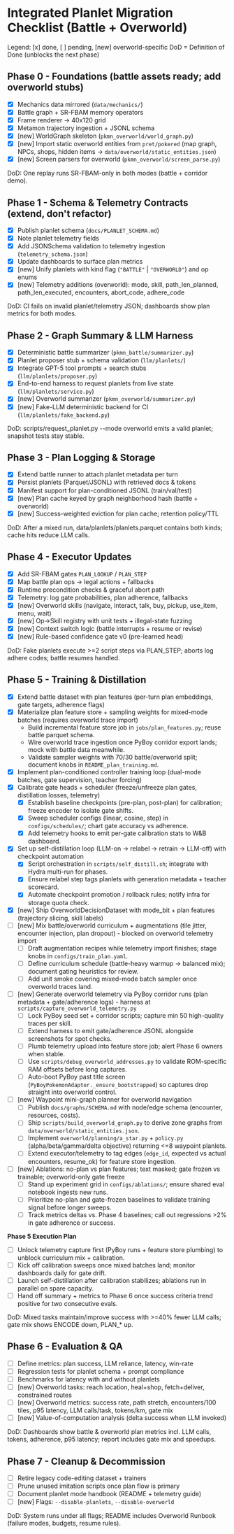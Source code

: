 # Integrated Planlet Migration Checklist (Battle + Overworld)

Legend: [x] done, [ ] pending, [new] overworld-specific
DoD = Definition of Done (unblocks the next phase)

## Phase 0 - Foundations (battle assets ready; add overworld stubs)
- [x] Mechanics data mirrored (`data/mechanics/`)
- [x] Battle graph + SR-FBAM memory operators
- [x] Frame renderer -> 40x120 grid
- [x] Metamon trajectory ingestion + JSONL schema
- [x] [new] WorldGraph skeleton (`pkmn_overworld/world_graph.py`)
- [x] [new] Import static overworld entities from `pret/pokered` (map graph, NPCs, shops, hidden items -> `data/overworld/static_entities.json`)
- [x] [new] Screen parsers for overworld (`pkmn_overworld/screen_parse.py`)

DoD: One replay runs SR-FBAM-only in both modes (battle + corridor demo).

## Phase 1 - Schema & Telemetry Contracts (extend, don't refactor)
- [x] Publish planlet schema (`docs/PLANLET_SCHEMA.md`)
- [x] Note planlet telemetry fields
- [x] Add JSONSchema validation to telemetry ingestion (`telemetry_schema.json`)
- [x] Update dashboards to surface plan metrics
- [x] [new] Unify planlets with kind flag (`"BATTLE"` | `"OVERWORLD"`) and op enums
- [x] [new] Telemetry additions (overworld): mode, skill, path_len_planned, path_len_executed, encounters, abort_code, adhere_code

DoD: CI fails on invalid planlet/telemetry JSON; dashboards show plan metrics for both modes.

## Phase 2 - Graph Summary & LLM Harness
- [x] Deterministic battle summarizer (`pkmn_battle/summarizer.py`)
- [x] Planlet proposer stub + schema validation (`llm/planlets/`)
- [x] Integrate GPT-5 tool prompts + search stubs (`llm/planlets/proposer.py`)
- [x] End-to-end harness to request planlets from live state (`llm/planlets/service.py`)
- [x] [new] Overworld summarizer (`pkmn_overworld/summarizer.py`)
- [x] [new] Fake-LLM deterministic backend for CI (`llm/planlets/fake_backend.py`)

DoD: scripts/request_planlet.py --mode overworld emits a valid planlet; snapshot tests stay stable.

## Phase 3 - Plan Logging & Storage
- [x] Extend battle runner to attach planlet metadata per turn
- [x] Persist planlets (Parquet/JSONL) with retrieved docs & tokens
- [x] Manifest support for plan-conditioned JSONL (train/val/test)
- [x] [new] Plan cache keyed by graph neighborhood hash (battle + overworld)
- [x] [new] Success-weighted eviction for plan cache; retention policy/TTL

DoD: After a mixed run, data/planlets/planlets.parquet contains both kinds; cache hits reduce LLM calls.

## Phase 4 - Executor Updates
- [x] Add SR-FBAM gates `PLAN_LOOKUP` / `PLAN_STEP`
- [x] Map battle plan ops -> legal actions + fallbacks
- [x] Runtime precondition checks & graceful abort path
- [x] Telemetry: log gate probabilities, plan adherence, fallbacks
- [x] [new] Overworld skills (navigate, interact, talk, buy, pickup, use_item, menu, wait)
- [x] [new] Op->Skill registry with unit tests + illegal-state fuzzing
- [x] [new] Context switch logic (battle interrupts + resume or revise)
- [x] [new] Rule-based confidence gate v0 (pre-learned head)

DoD: Fake planlets execute >=2 script steps via PLAN_STEP; aborts log adhere codes; battle resumes handled.

## Phase 5 - Training & Distillation
- [x] Extend battle dataset with plan features (per-turn plan embeddings, gate targets, adherence flags)
- [x] Materialize plan feature store + sampling weights for mixed-mode batches (requires overworld trace import)
  - Build incremental feature store job in `jobs/plan_features.py`; reuse battle parquet schema.
  - Wire overworld trace ingestion once PyBoy corridor export lands; mock with battle data meanwhile.
  - Validate sampler weights with 70/30 battle/overworld split; document knobs in `README_plan_training.md`.
- [x] Implement plan-conditioned controller training loop (dual-mode batches, gate supervision, teacher forcing)
- [x] Calibrate gate heads + scheduler (freeze/unfreeze plan gates, distillation losses, telemetry)
  - [x] Establish baseline checkpoints (pre-plan, post-plan) for calibration; freeze encoder to isolate gate shifts.
  - [x] Sweep scheduler configs (linear, cosine, step) in `configs/schedules/`; chart gate accuracy vs adherence.
  - [x] Add telemetry hooks to emit per-gate calibration stats to W&B dashboard.
- [x] Set up self-distillation loop (LLM-on -> relabel -> retrain -> LLM-off) with checkpoint automation
  - [x] Script orchestration in `scripts/self_distill.sh`; integrate with Hydra multi-run for phases.
  - [x] Ensure relabel step tags planlets with generation metadata + teacher scorecard.
  - [x] Automate checkpoint promotion / rollback rules; notify infra for storage quota check.
- [x] [new] Ship OverworldDecisionDataset with mode_bit + plan features (trajectory slicing, skill labels)
- [ ] [new] Mix battle/overworld curriculum + augmentations (tile jitter, encounter injection, plan dropout) - blocked on overworld telemetry import
  - [ ] Draft augmentation recipes while telemetry import finishes; stage knobs in `configs/train_plan.yaml`.
  - [ ] Define curriculum schedule (battle-heavy warmup -> balanced mix); document gating heuristics for review.
  - [ ] Add unit smoke covering mixed-mode batch sampler once overworld traces land.
- [ ] [new] Generate overworld telemetry via PyBoy corridor runs (plan metadata + gate/adherence logs) - harness at `scripts/capture_overworld_telemetry.py`
  - [ ] Lock PyBoy seed set + corridor scripts; capture min 50 high-quality traces per skill.
  - [ ] Extend harness to emit gate/adherence JSONL alongside screenshots for spot checks.
  - [ ] Plumb telemetry upload into feature store job; alert Phase 6 owners when stable.
  - [ ] Use `scripts/debug_overworld_addresses.py` to validate ROM-specific RAM offsets before long captures.
  - [ ] Auto-boot PyBoy past title screen (`PyBoyPokemonAdapter._ensure_bootstrapped`) so captures drop straight into overworld control.
- [ ] [new] Waypoint mini-graph planner for overworld navigation
  - [ ] Publish `docs/graphs/SCHEMA.md` with node/edge schema (encounter, resources, costs).
  - [ ] Ship `scripts/build_overworld_graph.py` to derive zone graphs from `data/overworld/static_entities.json`.
  - [ ] Implement `overworld/planning/a_star.py` + `policy.py` (alpha/beta/gamma/delta objective) returning <=8 waypoint planlets.
  - [ ] Extend executor/telemetry to tag edges (`edge_id`, expected vs actual encounters, resume_ok) for feature store ingestion.
- [ ] [new] Ablations: no-plan vs plan features; text masked; gate frozen vs trainable; overworld-only gate freeze
  - [ ] Stand up experiment grid in `configs/ablations/`; ensure shared eval notebook ingests new runs.
  - [ ] Prioritize no-plan and gate-frozen baselines to validate training signal before longer sweeps.
  - [ ] Track metrics deltas vs. Phase 4 baselines; call out regressions >2% in gate adherence or success.

**Phase 5 Execution Plan**
- [ ] Unlock telemetry capture first (PyBoy runs + feature store plumbing) to unblock curriculum mix + calibration.
- [ ] Kick off calibration sweeps once mixed batches land; monitor dashboards daily for gate drift.
- [ ] Launch self-distillation after calibration stabilizes; ablations run in parallel on spare capacity.
- [ ] Hand off summary + metrics to Phase 6 once success criteria trend positive for two consecutive evals.

DoD: Mixed tasks maintain/improve success with >=40% fewer LLM calls; gate mix shows ENCODE down, PLAN_* up.

## Phase 6 - Evaluation & QA
- [ ] Define metrics: plan success, LLM reliance, latency, win-rate
- [ ] Regression tests for planlet schema + prompt compliance
- [ ] Benchmarks for latency with and without planlets
- [ ] [new] Overworld tasks: reach location, heal+shop, fetch+deliver, constrained routes
- [ ] [new] Overworld metrics: success rate, path stretch, encounters/100 tiles, p95 latency, LLM calls/task, tokens/km, gate mix
- [ ] [new] Value-of-computation analysis (delta success when LLM invoked)

DoD: Dashboards show battle & overworld plan metrics incl. LLM calls, tokens, adherence, p95 latency; report includes gate mix and speedups.

## Phase 7 - Cleanup & Decommission
- [ ] Retire legacy code-editing dataset + trainers
- [ ] Prune unused imitation scripts once plan flow is primary
- [ ] Document planlet mode handbook (README + telemetry guide)
- [ ] [new] Flags: `--disable-planlets`, `--disable-overworld`

DoD: System runs under all flags; README includes Overworld Runbook (failure modes, budgets, resume rules).
